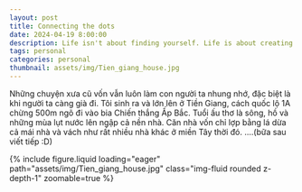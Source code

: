 ```yaml
---
layout: post
title: Connecting the dots
date: 2024-04-19 8:00:00
description: Life isn't about finding yourself. Life is about creating yourself. - George Bernard Shaw
tags: personal
categories: personal
thumbnail: assets/img/Tien_giang_house.jpg
---
```



Những chuyện xưa cũ vốn vẫn luôn làm con người ta nhung nhớ, đặc biệt là khi người ta càng già đi.
Tôi sinh ra và lớn lên ở Tiền Giang, cách quốc lộ 1A chừng 500m ngõ đi vào bia Chiến thắng Ấp Bắc. 
Tuổi ấu thơ là sông, hồ và những mùa lụt nước lên ngập cả nền nhà. 
Căn nhà vốn chỉ lợp bằng lá dừa cả mái nhà và vách như rất nhiều nhà khác ở miền Tây thời đó.
....(bữa sau viết tiếp :D)

<div class="row mt-3">
    <div class="col-sm mt-3 mt-md-0">
        {% include figure.liquid loading="eager" path="assets/img/Tien_giang_house.jpg" class="img-fluid rounded z-depth-1" zoomable=true %}
    </div>
</div>


